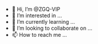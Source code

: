 - 👋 Hi, I’m @ZGQ-VIP
- 👀 I’m interested in ...
- 🌱 I’m currently learning ...
- 💞️ I’m looking to collaborate on ...
- 📫 How to reach me ...

<!---
ZGQ-VIP/ZGQ-VIP is a ✨ special ✨ repository because its `README.md` (this file) appears on your GitHub profile.
You can click the Preview link to take a look at your changes.
--->
